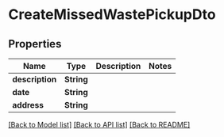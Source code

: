 # CreateMissedWastePickupDto

## Properties
Name | Type | Description | Notes
------------ | ------------- | ------------- | -------------
**description** | **String** |  | 
**date** | **String** |  | 
**address** | **String** |  | 

[[Back to Model list]](../README.md#documentation-for-models) [[Back to API list]](../README.md#documentation-for-api-endpoints) [[Back to README]](../README.md)


